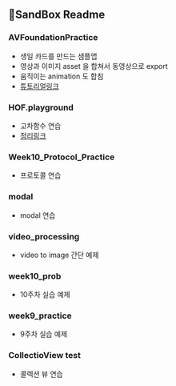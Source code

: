 ## 📂SandBox Readme

### AVFoundationPractice
- 생일 카드를 만드는 샘플앱
- 영상과 이미지 asset 을 합쳐서 동영상으로 export
- 움직이는 animation 도 합침
- [튜토리얼링크](https://www.raywenderlich.com/6236502-avfoundation-tutorial-adding-overlays-and-animations-to-videos)

### HOF.playground
- 고차함수 연습
- [정리링크](https://haningya.tistory.com/307)

### Week10_Protocol_Practice
- 프로토콜 연습

### modal
- modal 연습

### video_processing
- video to image 간단 예제

### week10_prob
- 10주차 실습 예제

### week9_practice
- 9주차 실습 예제

### CollectioView test
- 콜렉션 뷰 연습
